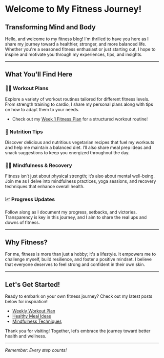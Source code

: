 # Welcome to My Fitness Journey!

## Transforming Mind and Body

Hello, and welcome to my fitness blog! I'm thrilled to have you here as I share my journey toward a healthier, stronger, and more balanced life. Whether you're a seasoned fitness enthusiast or just starting out, I hope to inspire and motivate you through my experiences, tips, and insights.

---

## What You'll Find Here

### 🏋️‍♂️ Workout Plans
Explore a variety of workout routines tailored for different fitness levels. From strength training to cardio, I share my personal plans along with tips on how to adapt them to your needs.

- Check out my [Week 1 Fitness Plan](#week-1) for a structured workout routine!

### 🍏 Nutrition Tips
Discover delicious and nutritious vegetarian recipes that fuel my workouts and help me maintain a balanced diet. I’ll also share meal prep ideas and snack suggestions to keep you energized throughout the day.

### 🧘‍♀️ Mindfulness & Recovery
Fitness isn’t just about physical strength; it’s also about mental well-being. Join me as I delve into mindfulness practices, yoga sessions, and recovery techniques that enhance overall health.

### 📈 Progress Updates
Follow along as I document my progress, setbacks, and victories. Transparency is key in this journey, and I aim to share the real ups and downs of fitness.

---

## Why Fitness?

For me, fitness is more than just a hobby; it's a lifestyle. It empowers me to challenge myself, build resilience, and foster a positive mindset. I believe that everyone deserves to feel strong and confident in their own skin. 

---

## Let's Get Started!

Ready to embark on your own fitness journey? Check out my latest posts below for inspiration!

- [Weekly Workout Plan](fitness/weekly-workout-plan.md)
- [Healthy Meal Ideas](#)
- [Mindfulness Techniques](#)

Thank you for visiting! Together, let’s embrace the journey toward better health and wellness.

---

*Remember: Every step counts!*
